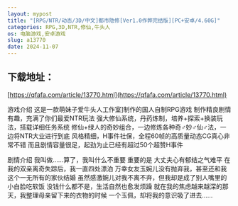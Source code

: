 ```yaml
---
layout: mypost
title: "[RPG/NTR/动态/3D/中文]都市隐修[Ver1.0作弊完结版][PC+安卓/4.60G]"
categories: RPG,3D,NTR,修仙,牛头人
os: 电脑游戏,安卓游戏
slug: a13770
date: 2024-11-07
---
```


## 下载地址：

[https://qfafa.com/article/13770.html](https://qfafa.com/article/13770.html)

游戏介绍
这是一款萌妹子爱牛头人工作室\]制作的国人自制RPG游戏
制作精良剧情有趣，充满了你们最爱NTR玩法
强大修仙系统，丹药炼制，培养+探索+换装玩法，搭载详细任务系统
修仙+绿人的奇妙组合，一边修炼各种奇♂妙♂仙♂法，一边将NTR大业进行到底
风格精细，H事件社保，全程60帧的高质量动态CG真心非常不错
而且剧情容量很足，起劲为止已经有超过50个超赞H事件

剧情介绍
我叫做……算了，我叫什么不重要
重要的是
大丈夫心有郁结之气难平
在我的双亲离奇失踪后，我一直四处漂泊
万幸女友玉婉儿没有抛弃我，甚至还和我这个一无所有的家伙结婚
虽然感激婉儿对我不离不弃，但我却是成了别人嘴里的小白脸吃软饭
没钱什么都不是，生活自然也愈发烦躁
就在我的焦虑越来越深的那天，我整理母亲留下来的衣物的时候
一个玉佩，却将我的意识吸了进去……